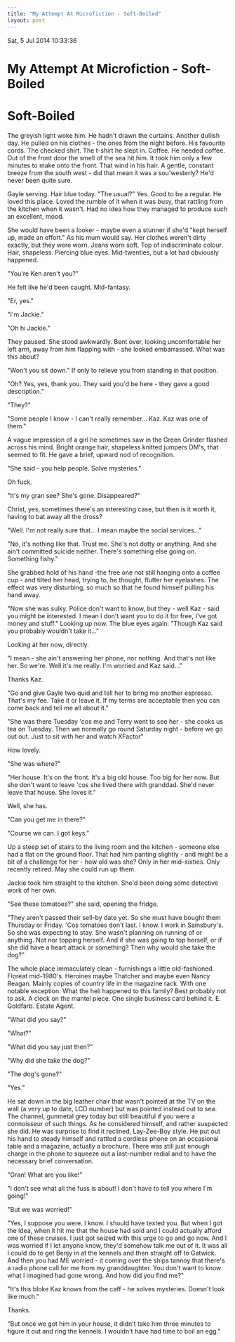 ```yaml
---
title: "My Attempt At Microfiction - Soft-Boiled"
layout: post 
---
```




Sat, 5 Jul 2014 10:33:36 

# My Attempt At Microfiction - Soft-Boiled

# Soft-Boiled

The greyish light woke him. He hadn't drawn the curtains.  Another dullish day. He pulled on his clothes - the ones from the night before.  His favourite cords.  The checked shirt. The t-shirt he slept in. Coffee.  He needed coffee. Out of the front door the smell of the sea hit him. It took him only a few minutes to make onto the front.  That wind in his hair.  A gentle, constant breeze from the south west - did that mean it was a sou'westerly?  He'd never been quite sure.

Gayle serving. Hair blue today. "The usual?" Yes.  Good to be a regular.  He loved this place.  Loved the rumble of it when it was busy, that rattling from the kitchen when it wasn't. Had no idea how they managed to produce such an excellent, mood.

She would have been a looker - maybe even a stunner if she'd "kept herself up, made an effort." As his mum would say. Her clothes weren't dirty exactly, but they were worn. Jeans worn soft. Top of indiscriminate colour. Hair, shapeless.  Piercing blue eyes. Mid-twenties, but a lot had obviously happened.

"You're Ken aren't you?"

He felt like he'd been caught.  Mid-fantasy.

"Er, yes."

"I'm Jackie."

"Oh hi Jackie."

They paused.  She stood awkwardly. Bent over, looking uncomfortable her left arm, away from him flapping with - she looked embarrassed.  What was this about?

"Won't you sit down." If only to relieve you from standing in that position.

"Oh? Yes, yes, thank you. They said you'd be here - they gave a good description."

"They?"

"Some people I know - I can't really remember... Kaz.  Kaz was one of them."

A vague impression of a girl he sometimes saw in the Green Grinder flashed across his mind.  Bright orange hair, shapeless knitted jumpers DM's, that seemed to fit.  He gave a brief, upward nod of recognition.

"She said - you help people. Solve mysteries."

Oh fuck.

"It's my gran see? She's gone. Disappeared?"

Christ, yes, sometimes there's an interesting case, but then is it worth it, having to bat away all the dross?

"Well.  I'm not really sure that...  I mean maybe the social services..."

"No, it's nothing like that.  Trust me.  She's not dotty or anything.  And she ain't committed suicide neither.  There's something else going on.  Something fishy."

She grabbed hold of his hand -the free one not still hanging onto a coffee cup - and tilted her head, trying to, he thought, flutter her eyelashes.  The effect was very disturbing, so much so that he found himself pulling his hand away.

"Now she was sulky. Police don't want to know, but they - well Kaz - said you might be interested. I mean I don't want you to do it for free, I've got money and stuff."  Looking up now.  The blue eyes again.  "Though Kaz said you probably wouldn't take it..."

Looking at her now, directly.

"I mean - she ain't answering her phone, nor nothing.  And that's not like her. So we're.  Well it's me really. I'm worried and Kaz said..."

Thanks Kaz.

"Go and give Gayle two quid and tell her to bring me another espresso.  That's my fee.  Take it or leave it. If my terms are acceptable then you can come back and tell me all about it."

"She was there Tuesday 'cos me and Terry went to see her - she cooks us tea on Tuesday. Then we normally go round Saturday night - before we go out out.  Just to sit with her and watch XFactor"

How lovely.

"She was where?"

"Her house. It's on the front. It's a big old house. Too big for her now. But she don't want to leave 'cos she lived there with granddad.  She'd never leave that house. She loves it."

Well, she has.

"Can you get me in there?"

"Course we can.  I got keys."

Up a steep set of stairs to the living room and the kitchen - someone else had a flat on the ground floor.  That had him panting slightly - and might be a bit of a challenge for her - how old was she?  Only in her mid-sixties.  Only recently retired. May she could run up them.



Jackie took him straight to the kitchen. She'd been doing some detective work of her own.

"See these tomatoes?" she said, opening the fridge.

"They aren't passed their sell-by date yet. So she must have bought them Thursday or Friday. 'Cos tomatoes don't last.  I know.  I work in Sainsbury's.  So she was expecting to stay.  She wasn't planning on running of or anything. Not nor topping herself.  And if she was going to top herself, or if she did have a heart attack or something?  Then why would she take the dog?"



The whole place immaculately clean - furnishings a little old-fashioned.  Floreat mid-1980's.  Heroines maybe Thatcher and maybe even Nancy Reagan. Mainly copies of country life in the magazine rack.  With one notable exception.  What the hell happened to this family?  Best probably not to ask.  A clock on the mantel piece. One single business card behind it. E. Goldfarb. Estate Agent.
  
"What did you say?"

"What?"

"What did you say just then?"

"Why did she take the dog?"

"The dog's gone?"

"Yes."


He sat down in the big leather chair that wasn't pointed at the TV on the wall (a very up to date, LCD number) but was pointed instead out to sea. The channel, gunmetal grey today but still beautiful if you were a connoisseur of such things.  As he considered himself, and rather suspected she did. He was surprise to find it reclined, Lay-Zee-Boy style. He put out his hand to steady himself and rattled a cordless phone on an occasional table and a magazine, actually a brochure.  There was still just enough charge in the phone to squeeze out a last-number redial and to have the necessary brief conversation.

"Gran! What are you like!"

"I don't see what all the fuss is about! I don't have to tell you where I'm going!"

"But we was worried!"

"Yes, I suppose you were.  I know.  I should have texted you.  But when I got the idea, when it hit me that the house had sold and I could actually afford one of these cruises.  I just got seized with this urge to go and go now. And I was worried if I let anyone know, they'd somehow talk me out of it.  It was all I could do to get Benjy in at the kennels and then straight off to Gatwick. And then you had ME worried - it coming over the ships tannoy that there's a radio phone call for me from my granddaughter.  You don't want to know what I imagined had gone wrong. And how did you find me?" 


"It's this bloke Kaz knows from the caff - he solves mysteries.  Doesn't look like much."

Thanks.

"But once we got him in your house, it didn't take him three minutes to figure it out and ring the kennels.  I wouldn't have had time to boil an egg."
